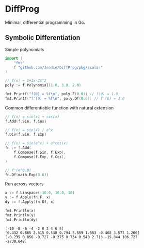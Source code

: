 # DiffProg
Minimal, differential programming in Go.  

## Symbolic Differentiation

Simple polynomials
```go
import (
    "fmt"
    f "github.com/Jeadie/DiffProg/pkg/scalar"
)

// f(x) = 1+3x-2x^2
poly := f.Polynomial(1.0, 3.0, 2.0)

fmt.Printf("f(0) = %f\n", poly.F(0.0)) // f(0) = 1.0
fmt.Printf("f'(0) = %f\n", poly.Df(0.0)) // f'(0) = 3.0
``` 

Common differentiable function with natural extension 
```go
// f(x) = sin(x) + cos(x)
f.Add(f.Sin, f.Cos)

// f(x) = sin(x) / e^x
f.Div(f.Sin, f.Exp)

// f(x) = sin(e^x) + e^cos(x)
fn := f.Add(
	f.Compose(f.Sin, f.Exp),
	f.Compose(f.Exp, f.Cos),
)

// f'(e^0.0)
fn.Df(math.Exp(0.0))
```

Run across vectors
```go
x := f.Linspace(-10.0, 10.0, 10)
y := f.Apply(fn.F, x)
dy := f.Apply(fn.Df, x)

fmt.Println(x)
fmt.Println(y)
fmt.Println(dy)
```
```
[-10 -8 -6 -4 -2 0 2 4 6 8]
[0.432 0.865 2.615 0.538 0.794 3.559 1.553 -0.408 3.577 1.266]
[-0.235 0.856 -0.727 -0.375 0.734 0.540 2.713 -19.844 106.727 -2730.648]
```

